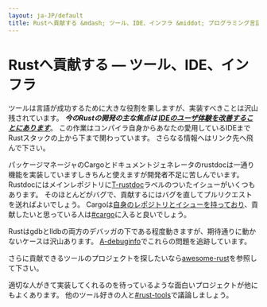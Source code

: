 ```yaml
---
layout: ja-JP/default
title: Rustへ貢献する &mdash; ツール、IDE、インフラ &middot; プログラミング言語Rust
---
```


# Rustへ貢献する &mdash; ツール、IDE、インフラ

ツールは言語が成功するために大きな役割を果しますが、実装すべきことは沢山残されています。
***今のRustの開発の主な焦点は [IDEのユーザ体験を改善することにあります][ides]***。
この作業はコンパイラ自身からあなたの愛用しているIDEまでRustスタックの上から下まで関わっています。
さらなる情報へはリンク先へ飛んで下さい。

パッケージマネージャのCargoとドキュメントジェネレータのrustdocは一通り機能を実装していますしきちんと使えますが開発者不足に苦しんでいます。
Rustdocにはメインレポジトリに[T-rustdoc]ラベルのついたイシューがいくつもあります。
そのほとんどがバグで、貢献するにはバグを直してプルリクエストを送ればよいでしょう。
Cargoは[自身のレポジトリとイシューを持っており][Cargo]、貢献したいと思っている人は[#cargo]に入ると良いでしょう。

Rustはgdbとlldbの両方のデバッガの下である程度動きますが、期待通りに動かないケースは沢山あります。
[A-debuginfo]でこれらの問題を追跡しています。

さらに貢献できるツールのプロジェクトを探したいなら[awesome-rust]を参照して下さい。

適切な人がきて実装してくれるのを待っているような面白いプロジェクトが他にもよくあります。
他のツール好きの人と[#rust-tools]で議論しましょう。


[#cargo]: https://kiwiirc.com/nextclient/#ircs://irc.mozilla.org:6697/#rustc?nick=rustacean??
[#rust-tools]: https://kiwiirc.com/nextclient/#ircs://irc.mozilla.org:6697/#rust-tools?nick=rustacean??
[A-debuginfo]: https://github.com/rust-lang/rust/issues?q=is%3Aopen+is%3Aissue+label%3AA-debuginfo
[T-rustdoc]: https://github.com/rust-lang/rust/issues?q=is%3Aopen+is%3Aissue+label%3AT-rustdoc
[Cargo]: https://github.com/rust-lang/cargo/issues
[awesome-rust]: https://github.com/kud1ing/awesome-rust
[ides]: https://forge.rust-lang.org/ides.html
